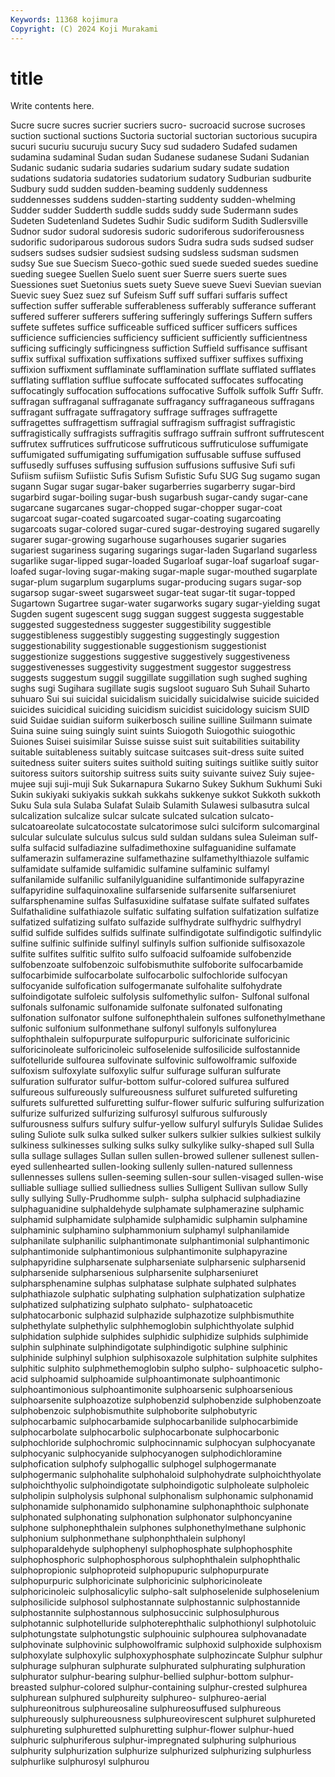 ```yaml
---
Keywords: 11368 kojimura
Copyright: (C) 2024 Koji Murakami
---
```


# title

Write contents here.



 Sucre sucre sucres sucrier sucriers sucro-
sucroacid sucrose sucroses suction suctional suctions Suctoria suctorial suctorian suctorious
sucupira sucuri sucuriu sucuruju sucury Sucy sud sudadero Sudafed sudamen
sudamina sudaminal Sudan sudan Sudanese sudanese Sudani Sudanian Sudanic sudanic
sudaria sudaries sudarium sudary sudate sudation sudations sudatoria sudatories sudatorium
sudatory Sudburian sudburite Sudbury sudd sudden sudden-beaming suddenly suddenness suddennesses
suddens sudden-starting suddenty sudden-whelming Sudder sudder Sudderth suddle sudds suddy
sude Sudermann sudes Sudeten Sudetenland Sudetes Sudhir Sudic sudiform Sudith
Sudlersville Sudnor sudor sudoral sudoresis sudoric sudoriferous sudoriferousness sudorific sudoriparous
sudorous sudors Sudra sudra suds sudsed sudser sudsers sudses sudsier
sudsiest sudsing sudsless sudsman sudsmen sudsy Sue sue Suecism Sueco-gothic
sued suede sueded suedes suedine sueding suegee Suellen Suelo suent
suer Suerre suers suerte sues Suessiones suet Suetonius suets suety
Sueve sueve Suevi Suevian suevian Suevic suey Suez suez suf
Sufeism Suff suff suffari suffaris suffect suffection suffer sufferable sufferableness
sufferably sufferance sufferant suffered sufferer sufferers suffering sufferingly sufferings Suffern
suffers suffete suffetes suffice sufficeable sufficed sufficer sufficers suffices sufficience
sufficiencies sufficiency sufficient sufficiently sufficientness sufficing sufficingly sufficingness suffiction Suffield
suffisance suffisant suffix suffixal suffixation suffixations suffixed suffixer suffixes suffixing
suffixion suffixment sufflaminate sufflamination sufflate sufflated sufflates sufflating sufflation sufflue
suffocate suffocated suffocates suffocating suffocatingly suffocation suffocations suffocative Suffolk suffolk
Suffr Suffr. suffragan suffraganal suffraganate suffragancy suffraganeous suffragans suffragant suffragate
suffragatory suffrage suffrages suffragette suffragettes suffragettism suffragial suffragism suffragist suffragistic
suffragistically suffragists suffragitis suffrago suffrain suffront suffrutescent suffrutex suffrutices suffruticose
suffruticous suffruticulose suffumigate suffumigated suffumigating suffumigation suffusable suffuse suffused suffusedly
suffuses suffusing suffusion suffusions suffusive Sufi sufi Sufiism sufiism Sufiistic
Sufis Sufism Sufistic Sufu SUG Sug sugamo sugan sugann Sugar
sugar sugar-baker sugarberries sugarberry sugar-bird sugarbird sugar-boiling sugar-bush sugarbush sugar-candy
sugar-cane sugarcane sugarcanes sugar-chopped sugar-chopper sugar-coat sugarcoat sugar-coated sugarcoated sugar-coating
sugarcoating sugarcoats sugar-colored sugar-cured sugar-destroying sugared sugarelly sugarer sugar-growing sugarhouse
sugarhouses sugarier sugaries sugariest sugariness sugaring sugarings sugar-laden Sugarland sugarless
sugarlike sugar-lipped sugar-loaded Sugarloaf sugar-loaf sugarloaf sugar-loafed sugar-loving sugar-making sugar-maple
sugar-mouthed sugarplate sugar-plum sugarplum sugarplums sugar-producing sugars sugar-sop sugarsop sugar-sweet
sugarsweet sugar-teat sugar-tit sugar-topped Sugartown Sugartree sugar-water sugarworks sugary sugar-yielding
sugat Sugden sugent sugescent sugg suggan suggest suggesta suggestable suggested
suggestedness suggester suggestibility suggestible suggestibleness suggestibly suggesting suggestingly suggestion suggestionability
suggestionable suggestionism suggestionist suggestionize suggestions suggestive suggestively suggestiveness suggestivenesses suggestivity
suggestment suggestor suggestress suggests suggestum suggil suggillate suggillation sugh sughed
sughing sughs sugi Sugihara sugillate sugis sugsloot suguaro Suh Suhail
Suharto suhuaro Sui sui suicidal suicidalism suicidally suicidalwise suicide suicided
suicides suicidical suiciding suicidism suicidist suicidology suicism SUID suid Suidae
suidian suiform suikerbosch suiline suilline Suilmann suimate Suina suine suing
suingly suint suints Suiogoth Suiogothic suiogothic Suiones Suisei suisimilar Suisse
suisse suist suit suitabilities suitability suitable suitableness suitably suitcase suitcases
suit-dress suite suited suitedness suiter suiters suites suithold suiting suitings
suitlike suitly suitor suitoress suitors suitorship suitress suits suity suivante
suivez Suiy sujee-mujee suji suji-muji Suk Sukarnapura Sukarno Sukey Sukhum
Sukhumi Suki Sukin sukiyaki sukiyakis sukkah sukkahs sukkenye sukkot Sukkoth
sukkoth Suku Sula sula Sulaba Sulafat Sulaib Sulamith Sulawesi sulbasutra
sulcal sulcalization sulcalize sulcar sulcate sulcated sulcation sulcato- sulcatoareolate sulcatocostate
sulcatorimose sulci sulciform sulcomarginal sulcular sulculate sulculus sulcus suld suldan
suldans sulea Suleiman sulf- sulfa sulfacid sulfadiazine sulfadimethoxine sulfaguanidine sulfamate
sulfamerazin sulfamerazine sulfamethazine sulfamethylthiazole sulfamic sulfamidate sulfamide sulfamidic sulfamine sulfaminic
sulfamyl sulfanilamide sulfanilic sulfanilylguanidine sulfantimonide sulfapyrazine sulfapyridine sulfaquinoxaline sulfarsenide sulfarsenite
sulfarseniuret sulfarsphenamine sulfas Sulfasuxidine sulfatase sulfate sulfated sulfates Sulfathalidine sulfathiazole
sulfatic sulfating sulfation sulfatization sulfatize sulfatized sulfatizing sulfato sulfazide sulfhydrate
sulfhydric sulfhydryl sulfid sulfide sulfides sulfids sulfinate sulfindigotate sulfindigotic sulfindylic
sulfine sulfinic sulfinide sulfinyl sulfinyls sulfion sulfionide sulfisoxazole sulfite sulfites
sulfitic sulfito sulfo sulfoacid sulfoamide sulfobenzide sulfobenzoate sulfobenzoic sulfobismuthite sulfoborite
sulfocarbamide sulfocarbimide sulfocarbolate sulfocarbolic sulfochloride sulfocyan sulfocyanide sulfofication sulfogermanate sulfohalite
sulfohydrate sulfoindigotate sulfoleic sulfolysis sulfomethylic sulfon- Sulfonal sulfonal sulfonals sulfonamic
sulfonamide sulfonate sulfonated sulfonating sulfonation sulfonator sulfone sulfonephthalein sulfones sulfonethylmethane
sulfonic sulfonium sulfonmethane sulfonyl sulfonyls sulfonylurea sulfophthalein sulfopurpurate sulfopurpuric sulforicinate
sulforicinic sulforicinoleate sulforicinoleic sulfoselenide sulfosilicide sulfostannide sulfotelluride sulfourea sulfovinate sulfovinic
sulfowolframic sulfoxide sulfoxism sulfoxylate sulfoxylic sulfur sulfurage sulfuran sulfurate sulfuration
sulfurator sulfur-bottom sulfur-colored sulfurea sulfured sulfureous sulfureously sulfureousness sulfuret sulfureted
sulfureting sulfurets sulfuretted sulfuretting sulfur-flower sulfuric sulfuring sulfurization sulfurize sulfurized
sulfurizing sulfurosyl sulfurous sulfurously sulfurousness sulfurs sulfury sulfur-yellow sulfuryl sulfuryls
Sulidae Sulides suling Suliote sulk sulka sulked sulker sulkers sulkier
sulkies sulkiest sulkily sulkiness sulkinesses sulking sulks sulky sulkylike sulky-shaped
sull Sulla sulla sullage sullages Sullan sullen sullen-browed sullener sullenest
sullen-eyed sullenhearted sullen-looking sullenly sullen-natured sullenness sullennesses sullens sullen-seeming sullen-sour
sullen-visaged sullen-wise sulliable sulliage sullied sulliedness sullies Sulligent Sullivan sullow
Sully sully sullying Sully-Prudhomme sulph- sulpha sulphacid sulphadiazine sulphaguanidine sulphaldehyde
sulphamate sulphamerazine sulphamic sulphamid sulphamidate sulphamide sulphamidic sulphamin sulphamine sulphaminic
sulphamino sulphammonium sulphamyl sulphanilamide sulphanilate sulphanilic sulphantimonate sulphantimonial sulphantimonic sulphantimonide
sulphantimonious sulphantimonite sulphapyrazine sulphapyridine sulpharsenate sulpharseniate sulpharsenic sulpharsenid sulpharsenide sulpharsenious
sulpharsenite sulpharseniuret sulpharsphenamine sulphas sulphatase sulphate sulphated sulphates sulphathiazole sulphatic
sulphating sulphation sulphatization sulphatize sulphatized sulphatizing sulphato sulphato- sulphatoacetic sulphatocarbonic
sulphazid sulphazide sulphazotize sulphbismuthite sulphethylate sulphethylic sulphhemoglobin sulphichthyolate sulphid sulphidation
sulphide sulphides sulphidic sulphidize sulphids sulphimide sulphin sulphinate sulphindigotate sulphindigotic
sulphine sulphinic sulphinide sulphinyl sulphion sulphisoxazole sulphitation sulphite sulphites sulphitic
sulphito sulphmethemoglobin sulpho sulpho- sulphoacetic sulpho-acid sulphoamid sulphoamide sulphoantimonate sulphoantimonic
sulphoantimonious sulphoantimonite sulphoarsenic sulphoarsenious sulphoarsenite sulphoazotize sulphobenzid sulphobenzide sulphobenzoate sulphobenzoic
sulphobismuthite sulphoborite sulphobutyric sulphocarbamic sulphocarbamide sulphocarbanilide sulphocarbimide sulphocarbolate sulphocarbolic sulphocarbonate
sulphocarbonic sulphochloride sulphochromic sulphocinnamic sulphocyan sulphocyanate sulphocyanic sulphocyanide sulphocyanogen sulphodichloramine
sulphofication sulphofy sulphogallic sulphogel sulphogermanate sulphogermanic sulphohalite sulphohaloid sulphohydrate sulphoichthyolate
sulphoichthyolic sulphoindigotate sulphoindigotic sulpholeate sulpholeic sulpholipin sulpholysis sulphonal sulphonalism sulphonamic
sulphonamid sulphonamide sulphonamido sulphonamine sulphonaphthoic sulphonate sulphonated sulphonating sulphonation sulphonator
sulphoncyanine sulphone sulphonephthalein sulphones sulphonethylmethane sulphonic sulphonium sulphonmethane sulphonphthalein sulphonyl
sulphoparaldehyde sulphophenyl sulphophosphate sulphophosphite sulphophosphoric sulphophosphorous sulphophthalein sulphophthalic sulphopropionic sulphoproteid
sulphopupuric sulphopurpurate sulphopurpuric sulphoricinate sulphoricinic sulphoricinoleate sulphoricinoleic sulphosalicylic sulpho-salt sulphoselenide
sulphoselenium sulphosilicide sulphosol sulphostannate sulphostannic sulphostannide sulphostannite sulphostannous sulphosuccinic sulphosulphurous
sulphotannic sulphotelluride sulphoterephthalic sulphothionyl sulphotoluic sulphotungstate sulphotungstic sulphouinic sulphourea sulphovanadate
sulphovinate sulphovinic sulphowolframic sulphoxid sulphoxide sulphoxism sulphoxylate sulphoxylic sulphoxyphosphate sulphozincate
Sulphur sulphur sulphurage sulphuran sulphurate sulphurated sulphurating sulphuration sulphurator sulphur-bearing
sulphur-bellied sulphur-bottom sulphur-breasted sulphur-colored sulphur-containing sulphur-crested sulphurea sulphurean sulphured sulphureity
sulphureo- sulphureo-aerial sulphureonitrous sulphureosaline sulphureosuffused sulphureous sulphureously sulphureousness sulphureovirescent sulphuret
sulphureted sulphureting sulphuretted sulphuretting sulphur-flower sulphur-hued sulphuric sulphuriferous sulphur-impregnated sulphuring
sulphurious sulphurity sulphurization sulphurize sulphurized sulphurizing sulphurless sulphurlike sulphurosyl sulphurou

